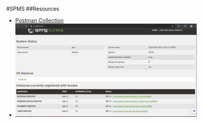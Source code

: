 #SPMS
##Resources
- [Postman Collection](./postman_collection.json)
- ![Eureka Dashboard](./docs/screenshots/eureka_dashboard.png)

